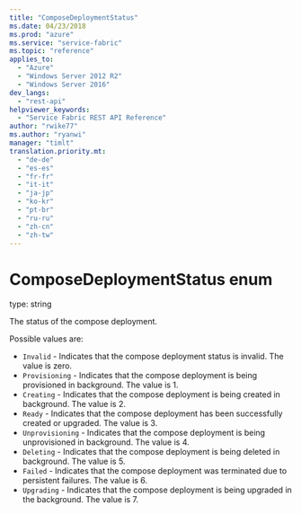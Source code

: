 ```yaml
---
title: "ComposeDeploymentStatus"
ms.date: 04/23/2018
ms.prod: "azure"
ms.service: "service-fabric"
ms.topic: "reference"
applies_to: 
  - "Azure"
  - "Windows Server 2012 R2"
  - "Windows Server 2016"
dev_langs: 
  - "rest-api"
helpviewer_keywords: 
  - "Service Fabric REST API Reference"
author: "rwike77"
ms.author: "ryanwi"
manager: "timlt"
translation.priority.mt: 
  - "de-de"
  - "es-es"
  - "fr-fr"
  - "it-it"
  - "ja-jp"
  - "ko-kr"
  - "pt-br"
  - "ru-ru"
  - "zh-cn"
  - "zh-tw"
---
```

# ComposeDeploymentStatus enum

type: string

The status of the compose deployment.

Possible values are: 

  - `Invalid` - Indicates that the compose deployment status is invalid. The value is zero.
  - `Provisioning` - Indicates that the compose deployment is being provisioned in background. The value is 1.
  - `Creating` - Indicates that the compose deployment is being created in background. The value is 2.
  - `Ready` - Indicates that the compose deployment has been successfully created or upgraded. The value is 3.
  - `Unprovisioning` - Indicates that the compose deployment is being unprovisioned in background. The value is 4.
  - `Deleting` - Indicates that the compose deployment is being deleted in background. The value is 5.
  - `Failed` - Indicates that the compose deployment was terminated due to persistent failures. The value is 6.
  - `Upgrading` - Indicates that the compose deployment is being upgraded in the background. The value is 7.

